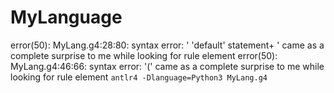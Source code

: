 # MyLanguage
error(50): MyLang.g4:28:80: syntax error: ' 'default' statement+ ' came as a complete surprise to me while looking for rule element error(50): MyLang.g4:46:66: syntax error: '(' came as a complete surprise to me while looking for rule element
```antlr4 -Dlanguage=Python3 MyLang.g4```
